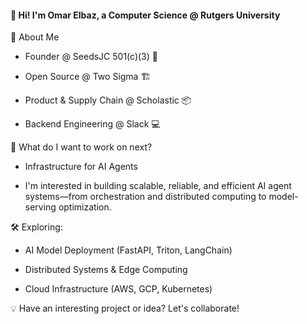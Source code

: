 #### 👋 Hi! I'm Omar Elbaz, a Computer Science @ Rutgers University


📌 About Me

- Founder @ SeedsJC 501(c)(3) 🌱
  
- Open Source @ Two Sigma 🏗️

- Product & Supply Chain @ Scholastic 📦

- Backend Engineering @ Slack 💻

🤔 What do I want to work on next?

- Infrastructure for AI Agents

- I'm interested in building scalable, reliable, and efficient AI agent systems—from orchestration and distributed computing to model-serving optimization.
  
🛠 Exploring:

- AI Model Deployment (FastAPI, Triton, LangChain)

- Distributed Systems & Edge Computing
  
- Cloud Infrastructure (AWS, GCP, Kubernetes)
  
💡 Have an interesting project or idea? Let's collaborate!
